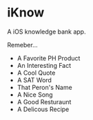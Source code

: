 iKnow
=====

A iOS knowledge bank app.

Remeber...
* A Favorite PH Product
* An Interesting Fact
* A Cool Quote
* A SAT Word
* That Peron's Name
* A Nice Song
* A Good Resturaunt
* A Delicous Recipe
